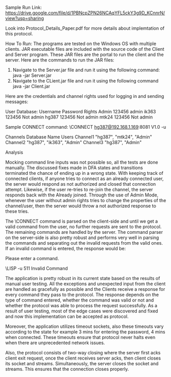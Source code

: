 Sample Run Link: https://drive.google.com/file/d/1PBNcpZPN26NCAqYFL5ckY3g9D_KCnnrN/view?usp=sharing

Look into Protocol_Details_Paper.pdf for more details about implemtation of this protocol.

How To Run: The programs are tested on the Windows OS with multiple
clients. JAR executable files are included with the source code of the
Client and Server program. These JAR files are the portal to run the
client and the server. Here are the commands to run the JAR files:

1.  Navigate to the Server.jar file and run it using the following
    command: java -jar Server.jar
2.  Navigate to the CLient.jar file and run it using the following
    command java -jar Client.jar

Here are the credentials and channel rights used for logging in and
sending messages:

User Database: 
Username Password Rights 
Admin 123456 admin 
ik363 123456 Not admin 
hg387 123456 Not admin 
mtk24 123456 Not admin

Sample CONNECT command: \CONNECT hg387@192.168.1.169:8081 V1.0 -u

Channels Database Name Users 
Channel1 "hg387", "mtk24", "Admin" 
Channel2 "hg387", "ik363", "Admin"
Channel3 "hg387", "Admin"

Analysis

Mocking command line inputs was not possible so, all the tests are done
manually. The discussed fixes made in DFA states and transitions
terminated the chance of ending up in a wrong state. With keeping track
of connected clients, if anyone tries to connect as an already connected
user, the server would respond as not authorized and closed that
connection attempt. Likewise, if the user re-tries to re-join the
channel, the server responds back with the Already joined. Through the
use of Admin Mode, whenever the user without admin rights tries to
change the properties of the channel/user, then the server would throw a
not authorized response to these tries.

The \CONNECT command is parsed on the client-side and until we get a
valid command from the user, no further requests are sent to the
protocol. The remaining commands are handled by the server. The command
parser on the server-side is also pretty robust and performs very well
in parsing the commands and separating out the invalid requests from the
valid ones. If an invalid command is entered, the response would be:

Please enter a command.

\LISP -u 511 Invalid Command

The application is pretty robust in its current state based on the
results of manual user testing. All the exceptions and unexpected input
from the client are handled as gracefully as possible and the Clients
receive a response for every command they pass to the protocol. The
response depends on the type of command entered, whether the command was
valid or not and whether the protocol was able to process the request
successfully. As a result of user testing, most of the edge cases were
discovered and fixed and now this implementation can be accepted as
protocol.

Moreover, the application utilizes timeout sockets, also these timeouts
vary according to the state for example 3 mins for entering the
password, 4 mins when connected. These timeouts ensure that protocol
never halts even when there are unprecedented network issues.

Also, the protocol consists of two-way closing where the server first
acks client exit request, once the client receives server acks, then
client closes its socket and streams. Simultaneously, the server closes
the socket and streams. This ensures that the connection closes
properly.



